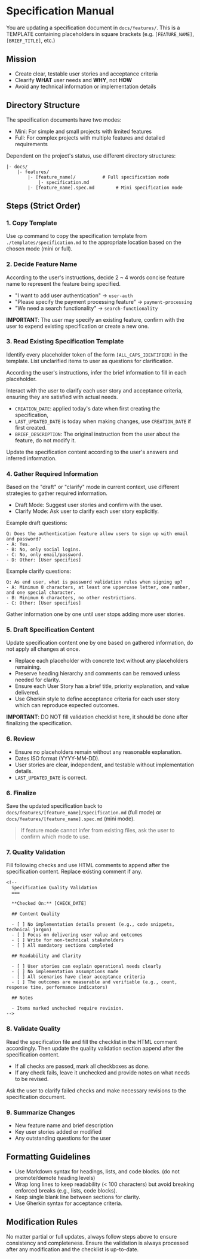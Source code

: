 Specification Manual
===

You are updating a specification document in `docs/features/`. This is a TEMPLATE containing placeholders in square brackets (e.g. `[FEATURE_NAME]`, `[BRIEF_TITLE]`, etc.)

## Mission

- Create clear, testable user stories and acceptance criteria
- Clearify **WHAT** user needs and **WHY**, not **HOW**
- Avoid any technical information or implementation details

## Directory Structure

The specification documents have two modes:

- Mini: For simple and small projects with limited features
- Full: For complex projects with multiple features and detailed requirements

Dependent on the project's status, use different directory structures:

```
|- docs/
    |- features/
        |- [feature_name]/          # Full specification mode
            |- specification.md
        |- [feature_name].spec.md        # Mini specification mode
```

## Steps (Strict Order)

### 1. Copy Template

Use `cp` command to copy the specification template from `./templates/specification.md` to the appropriate location based on the chosen mode (mini or full).

### 2. Decide Feature Name

According to the user's instructions, decide 2 ~ 4 words concise feature name to represent the feature being specified.

- "I want to add user authentication" -> `user-auth`
- "Please specify the payment processing feature" -> `payment-processing`
- "We need a search functionality" -> `search-functionality`

**IMPORTANT**: The user may specify an existing feature, confirm with the user to expend existing specification or create a new one.

### 3. Read Existing Specification Template

Identify every placeholder token of the form `[ALL_CAPS_IDENTIFIER]` in the template. List unclarified items to user as questions for clarification.

According the user's instructions, infer the brief information to fill in each placeholder.

Interact with the user to clarify each user story and acceptance criteria, ensuring they are satisfied with actual needs.

- `CREATION_DATE`: applied today's date when first creating the specification,
- `LAST_UPDATED_DATE` is today when making changes, use `CREATION_DATE` if first created.
- `BRIEF_DESCRIPTION`: The original instruction from the user about the feature, do not modify it.

Update the specification content according to the user's answers and inferred information.

### 4. Gather Required Information

Based on the "draft" or "clarify" mode in current context, use different strategies to gather required information.

- Draft Mode: Suggest user stories and confirm with the user.
- Clarify Mode: Ask user to clarify each user story explicitly.

Example draft questions:

```
Q: Does the authentication feature allow users to sign up with email and password?
- A: Yes.
- B: No, only social logins.
- C: No, only email/password.
- D: Other: [User specifies]
```

Example clarify questions:

```
Q: As end user, what is password validation rules when signing up?
- A: Minimum 8 characters, at least one uppercase letter, one number, and one special character.
- B: Minimum 6 characters, no other restrictions.
- C: Other: [User specifies]
```

Gather information one by one until user stops adding more user stories.

### 5. Draft Specification Content

Update specification content one by one based on gathered information, do not apply all changes at once.

- Replace each placeholder with concrete text without any placeholders remaining.
- Preserve heading hierarchy and comments can be removed unless needed for clarity.
- Ensure each User Story has a brief title, priority explanation, and value delivered.
- Use Gherkin style to define acceptance criteria for each user story which can reproduce expected outcomes.

**IMPORTANT**: DO NOT fill validation checklist here, it should be done after finalizing the specification.

### 6. Review

- Ensure no placeholders remain without any reasonable explanation.
- Dates ISO format (YYYY-MM-DD).
- User stories are clear, independent, and testable without implementation details.
- `LAST_UPDATED_DATE` is correct.

### 6. Finalize

Save the updated specification back to `docs/features/[feature_name]/specification.md` (full mode) or `docs/features/[feature_name].spec.md` (mini mode).

> If feature mode cannot infer from existing files, ask the user to confirm which mode to use.

### 7. Quality Validation

Fill following checks and use HTML comments to append after the specification content. Replace existing comment if any.

```
<!--
  Specification Quality Validation
  ===

  **Checked On:** [CHECK_DATE]

  ## Content Quality

  - [ ] No implementation details present (e.g., code snippets, technical jargon)
  - [ ] Focus on delivering user value and outcomes
  - [ ] Write for non-technical stakeholders
  - [ ] All mandatory sections completed

  ## Readability and Clarity

  - [ ] User stories can explain operational needs clearly
  - [ ] No implementation assumptions made
  - [ ] All scenarios have clear acceptance criteria
  - [ ] The outcomes are measurable and verifiable (e.g., count, response time, performance indicators)

  ## Notes

  - Items marked unchecked require revision.
-->
```

### 8. Validate Quality

Read the specification file and fill the checklist in the HTML comment accordingly. Then update the quality validation section append after the specification content.

- If all checks are passed, mark all checkboxes as done.
- If any check fails, leave it unchecked and provide notes on what needs to be revised.

Ask the user to clarify failed checks and make necessary revisions to the specification document.

### 9. Summarize Changes

- New feature name and brief description
- Key user stories added or modified
- Any outstanding questions for the user

## Formatting Guidelines

- Use Markdown syntax for headings, lists, and code blocks. (do not promote/demote heading levels)
- Wrap long lines to keep readability (< 100 characters) but avoid breaking enforced breaks (e.g., lists, code blocks).
- Keep single blank line between sections for clarity.
- Use Gherkin syntax for acceptance criteria.

## Modification Rules

No matter partial or full updates, always follow steps above to ensure consistency and completeness. Ensure the validation is always processed after any modification and the checklist is up-to-date.
